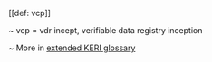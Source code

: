 [[def: vcp]]

~ vcp = vdr incept, verifiable data registry inception

~ More in <a href="https://weboftrust.github.io/WOT-terms/docs/glossary/vcp">extended KERI glossary</a>
